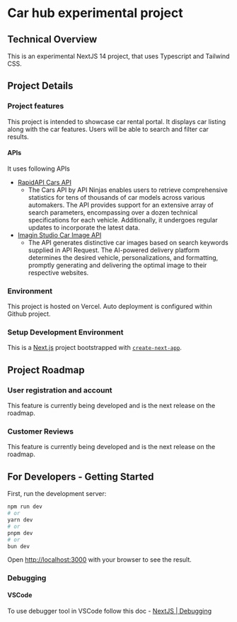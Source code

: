 # Car hub experimental project

## Technical Overview
This is an experimental NextJS 14 project, that uses Typescript and Tailwind CSS.

## Project Details

### Project features

This project is intended to showcase car rental portal. It displays car listing along with the car features. Users will be able to search and filter car results.

#### APIs 
It uses following APIs

- [RapidAPI Cars API](https://rapidapi.com/apininjas/api/cars-by-api-ninjas)
    - The Cars API by API Ninjas enables users to retrieve comprehensive statistics for tens of thousands of car models across various automakers. The API provides support for an extensive array of search parameters, encompassing over a dozen technical specifications for each vehicle. Additionally, it undergoes regular updates to incorporate the latest data.
- [Imagin Studio Car Image API](https://cdn.imagin.studio/)
    - The API generates distinctive car images based on search keywords supplied in API Request. The AI-powered delivery platform determines the desired vehicle, personalizations, and formatting, promptly generating and delivering the optimal image to their respective websites.

### Environment
This project is hosted on Vercel. Auto deployment is configured within Github project.


### Setup Development Environment

This is a [Next.js](https://nextjs.org/) project bootstrapped with [`create-next-app`](https://github.com/vercel/next.js/tree/canary/packages/create-next-app).


## Project Roadmap

### User registration and account
This feature is currently being developed and is the next release on the roadmap.

### Customer Reviews
This feature is currently being developed and is the next release on the roadmap.


## For Developers - Getting Started

First, run the development server:

```bash
npm run dev
# or
yarn dev
# or
pnpm dev
# or
bun dev
```

Open [http://localhost:3000](http://localhost:3000) with your browser to see the result.

### Debugging

#### VSCode

To use debugger tool in VSCode follow this doc - [NextJS | Debugging](https://nextjs.org/docs/pages/building-your-application/configuring/debugging)
